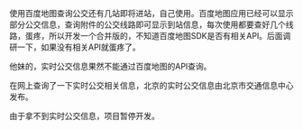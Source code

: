 使用百度地图查询公交还有几站即将进站，自己使用。百度地图应用已经可以显示部分公交信息，查询附件的公交线路即可显示到站信息，每次使用都要查好几个线路，蛋疼，所以开发一个合并版的，不知道百度地图SDK是否有相关API。后面调研一下，如果没有相关API就蛋疼了。

他妹的，实时公交信息果然不能通过百度地图的API查询。

在网上查询了一下实时公交相关信息，北京的实时公交信息由北京市交通信息中心发布。

由于拿不到实时公交信息，项目暂停开发。

